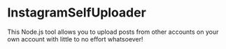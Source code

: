 # InstagramSelfUploader
This Node.js tool allows you to upload posts from other accounts on your own account with little to no effort whatsoever!
